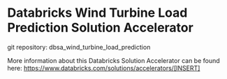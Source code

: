 # Databricks Wind Turbine Load Prediction Solution Accelerator 
git repository: dbsa_wind_turbine_load_prediction

More information about this Databricks Solution Accelerator can be found here: https://www.databricks.com/solutions/accelerators/[INSERT]